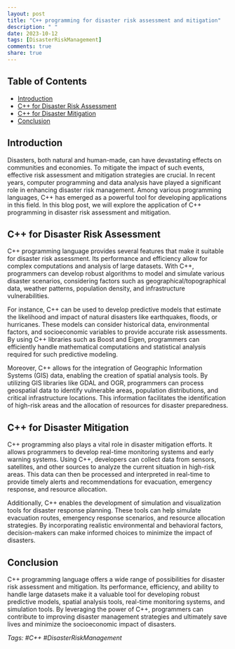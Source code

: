 ```yaml
---
layout: post
title: "C++ programming for disaster risk assessment and mitigation"
description: " "
date: 2023-10-12
tags: [DisasterRiskManagement]
comments: true
share: true
---
```


## Table of Contents
- [Introduction](#introduction)
- [C++ for Disaster Risk Assessment](#c++-for-disaster-risk-assessment)
- [C++ for Disaster Mitigation](#c++-for-disaster-mitigation)
- [Conclusion](#conclusion)

## Introduction<a name="introduction"></a>
Disasters, both natural and human-made, can have devastating effects on communities and economies. To mitigate the impact of such events, effective risk assessment and mitigation strategies are crucial. In recent years, computer programming and data analysis have played a significant role in enhancing disaster risk management. Among various programming languages, C++ has emerged as a powerful tool for developing applications in this field. In this blog post, we will explore the application of C++ programming in disaster risk assessment and mitigation.

## C++ for Disaster Risk Assessment<a name="c++-for-disaster-risk-assessment"></a>
C++ programming language provides several features that make it suitable for disaster risk assessment. Its performance and efficiency allow for complex computations and analysis of large datasets. With C++, programmers can develop robust algorithms to model and simulate various disaster scenarios, considering factors such as geographical/topographical data, weather patterns, population density, and infrastructure vulnerabilities.

For instance, C++ can be used to develop predictive models that estimate the likelihood and impact of natural disasters like earthquakes, floods, or hurricanes. These models can consider historical data, environmental factors, and socioeconomic variables to provide accurate risk assessments. By using C++ libraries such as Boost and Eigen, programmers can efficiently handle mathematical computations and statistical analysis required for such predictive modeling.

Moreover, C++ allows for the integration of Geographic Information Systems (GIS) data, enabling the creation of spatial analysis tools. By utilizing GIS libraries like GDAL and OGR, programmers can process geospatial data to identify vulnerable areas, population distributions, and critical infrastructure locations. This information facilitates the identification of high-risk areas and the allocation of resources for disaster preparedness.

## C++ for Disaster Mitigation<a name="c++-for-disaster-mitigation"></a>
C++ programming also plays a vital role in disaster mitigation efforts. It allows programmers to develop real-time monitoring systems and early warning systems. Using C++, developers can collect data from sensors, satellites, and other sources to analyze the current situation in high-risk areas. This data can then be processed and interpreted in real-time to provide timely alerts and recommendations for evacuation, emergency response, and resource allocation.

Additionally, C++ enables the development of simulation and visualization tools for disaster response planning. These tools can help simulate evacuation routes, emergency response scenarios, and resource allocation strategies. By incorporating realistic environmental and behavioral factors, decision-makers can make informed choices to minimize the impact of disasters.

## Conclusion<a name="conclusion"></a>
C++ programming language offers a wide range of possibilities for disaster risk assessment and mitigation. Its performance, efficiency, and ability to handle large datasets make it a valuable tool for developing robust predictive models, spatial analysis tools, real-time monitoring systems, and simulation tools. By leveraging the power of C++, programmers can contribute to improving disaster management strategies and ultimately save lives and minimize the socioeconomic impact of disasters.

*Tags: #C++ #DisasterRiskManagement*